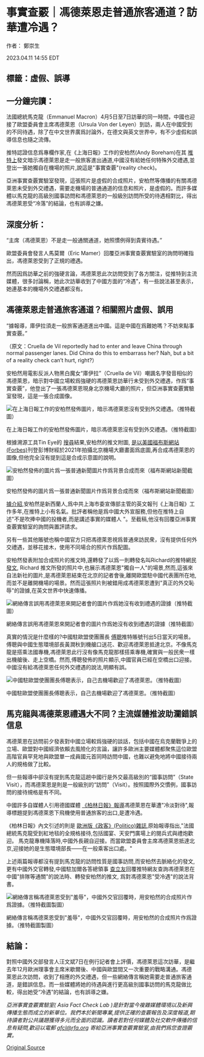 # 事實查覈｜馮德萊恩走普通旅客通道？訪華遭冷遇？

作者： 鄭崇生

2023.04.11 14:55 EDT

## 標籤：虛假、誤導

## 一分鐘完讀：

法國總統馬克龍（Emmanuel Macron）4月5日至7日訪華的同一時間，中國也迎接了歐盟委員會主席馮德萊恩（Ursula Von der Leyen）到訪，兩人在中國受到的不同待遇，除了在中文世界廣爲討論外，在德文與英文世界中，有不少虛假和誤導信息也隨之流傳。

推特認證信息爲專欄作家,在《上海日報》工作的安柏然(Andy Boreham)在其 [推特上](https://twitter.com/AndyBxxx/status/1644873515244617728?s=20)發文暗示馮德萊恩是走一般旅客進出通道,中國沒有給她任何特殊外交禮遇,並登出一張她獨自在機場的照片,說這是"事實查覈"(reality check)。

亞洲事實查覈實驗室發現，這張照片是虛假的合成照片，安柏然等傳播的有關馮德萊恩未受到外交禮遇，需要走機場的普通通道的信息和照片，是虛假的。而許多媒體以馬克龍的高級別國事訪問和馮德萊恩的一般級別訪問所受的待遇相對比，得出馮德萊恩受“冷落”的結論，也有誤導之嫌。

## 深度分析：

“主席（馮德萊恩）不是走一般通關通道，她照慣例得到貴賓待遇。”

歐盟委員會發言人馬莫爾（Eric Mamer）回覆亞洲事實查覈實驗室的詢問明確指出，馮德萊恩受到了正規的禮遇。

然而因爲訪華之前的強硬言論，馮德萊恩此次訪問受到了各方關注，從推特到主流媒體，很多討論稱，她此次訪華收到了中國方面的“冷遇”，有一些說法甚至表示，她連基本的機場外交禮遇都沒有。

## 馮德萊恩走普通旅客通道？相關照片虛假、誤用

“據報導，庫伊拉須走一般旅客通道進出中國。這是中國在爲難她嗎？不妨來點事實查覈。”

（原文：Cruella de Vil reportedly had to enter and leave China through normal passenger lanes. Did China do this to embarrass her? Nah, but a bit of a reality check can’t hurt, right?）

安柏然用電影反派人物黑白魔女“庫伊拉”（Cruella de Vil）嘲諷名字發音相似的馮德萊恩，暗示對中國立場較爲強硬的馮德萊恩訪華行未受到外交禮遇，作爲“事實查覈”，他登出了一張馮德萊恩現身北京機場大廳的照片，但亞洲事實查覈實驗室發現，這是一張合成圖像。

![在上海日報工作的安柏然發佈圖片，暗示馮德萊恩沒有受到外交禮遇。（推特截圖）](images/DD5INQJNUZ7MCDYRMFXB7RKTGU.png)

在上海日報工作的安柏然發佈圖片，暗示馮德萊恩沒有受到外交禮遇。（推特截圖）

根據溯源工具Tin Eye的 [搜尋](https://tineye.com/search/45c578a8fa16b8bd057da64d3293e204e7f8bbbd?sort=score&order=desc&page=1)結果,安柏然的推文附圖, [是以美國福布斯網站(Forbes)](https://www.forbes.com/sites/russellflannery/2022/04/30/beijing-capital-airport-losses-since-start-of-pandemic-hit-735-million/?sh=4dfe2c7d4435)刊登彭博財經於2021年拍攝北京機場大廳畫面爲底圖,再合成馮德萊恩的圖像,但他完全沒有提到這是合成示意圖的說明。

![安柏然發佈的圖片爲一張普通新聞圖片作爲背景合成而來（福布斯網站新聞截圖）](images/NBOUE3YKJIM4MOJJSMTURSHEYI.png)

安柏然發佈的圖片爲一張普通新聞圖片作爲背景合成而來（福布斯網站新聞截圖）

[據介紹](https://www.newsroom.co.nz/the-kiwi-journalist-defending-the-ccp),安柏然是新西蘭人,爲中共上海市委宣傳部主管的英文報刊《上海日報》工作多年,在推特上小有名氣。批評者稱他是爲中國大外宣服務,但他在推特上自述"不是吹捧中國的投機者,而是講述事實的媒體人 "。至截稿,他沒有回覆亞洲事實查覈實驗室的詢問與置評請求。

另有一些其他賬號也稱中國官方只把馮德萊恩視爲普通來訪民衆，沒有提供任何外交禮遇，並移花接木，使用不同場合的照片作爲配圖。

安柏然發表附加合成照片的推文時,還轉發了以爲一則轉發名叫Richard的推特網民 [發文](https://twitter.com/ricwe123/status/1644749375271305225?s=20), Richard 推文所發的照片中,也展示馮德萊恩"獨自一人"的場景,然而,這張來自法新社的圖片,是馮德萊恩結束在北京的記者會後,離開歐盟駐中國代表團所在地,而並不是離開機場的場景。然而這張照片則被錯用成馮德萊恩遭到"真正的外交恥辱"的證據,在英文世界中快速傳播。

![網絡傳言誤用馮德萊恩來開記者會的圖片作爲她沒有收到禮遇的證據（推特截圖）](images/TKOMAYV7LLQKNIUI25UNO3RMGU.png)

網絡傳言誤用馮德萊恩來開記者會的圖片作爲她沒有收到禮遇的證據（推特截圖）

真實的情況是什麼樣的?中國駐歐盟使團團長 [傅聰](https://twitter.com/FuCong17/status/1643663984103391248)推特賬號刊出5日當天的場景。 傅聰與中國生態環境部長黃潤秋到機艙口送花、歡迎馮德萊恩抵達北京。不像馬克龍是搭乘法國專機,馮德萊恩此行沒有像馬克龍那樣搭乘專機,確實與一般民衆一樣出機艙後、走上空橋。然而,傅聰發佈的照片顯示,中國官員已經在空橋出口迎接。中國沒有給馮德萊恩任何外交禮遇的說法,明顯有誤。

![中國駐歐盟使團團長傅聰表示，自己去機場歡迎了馮德萊恩。（推特截圖）](images/ZWCET6PXTTY2OUJPGDQVCXDNH4.png)

中國駐歐盟使團團長傅聰表示，自己去機場歡迎了馮德萊恩。（推特截圖）

## 馬克龍與馮德萊恩禮遇大不同？主流媒體推波助瀾錯誤信息

馮德萊恩在訪問前夕發表對中國立場較爲強硬的談話，包括中國在烏克蘭戰爭上的立場、歐盟對中國經濟依賴去風險化的言論，讓許多歐洲主要媒體都聚焦這位歐盟高階官員罕見地與歐盟單一成員國元首同時訪問中國，也難以避免地將中國接待兩人的規格做了比較。

但一些報導中卻沒有提到馬克龍這趟中國行是外交最高級別的“國事訪問”（State Visit），而馮德萊恩是則是一般級別的“訪問”（Visit）。按照國際外交慣例，國事訪問的接待規格是有不同。

中國許多自媒體人引用德國媒體 [《柏林日報》報導](https://www.berliner-zeitung.de/wirtschaft-verantwortung/ursula-von-der-leyen-muss-in-china-durch-ausgang-fuer-normale-passagiere-li.336085)馮德萊恩在華遭"冷淡對待",報導標題提到馮德萊恩下飛機使用普通旅客的出口,是遭冷遇。

《柏林日報》內文引述的則是 [歐洲版《政客》(Politico)雜誌](https://www.politico.eu/article/china-divide-rule-eu-france-unity-ursula-von-der-leyen-emmanuel-macron-xi-jinping/),原始報導指出,"法國總統馬克龍受到紅地毯的全規格接待,包括國宴、天安門廣場上的閱兵式與禮炮歡迎。 馬克龍專機降落時,中國外長親自迎接。而當歐盟委員會主席馮德萊恩抵達北京,迎接她的是生態環境部長——在一般乘客出口處。"

上述兩篇報導都沒有提到馬克龍的訪問性質是國事訪問,而安柏然去脈絡化的發文,更有中國外交官轉發,中國駐加爾各答總領事 [查立友](https://twitter.com/ZhaLiyou/status/1645094969722413058?s=20)回覆推特網友查詢馮德萊恩在中國"排隊等通關"的說法時、轉發安柏然的推文, 爲對馮德萊恩"受冷遇"的說法背書。

![網絡傳言稱馮德萊恩受到"羞辱"，中國外交官回覆時，用安柏然的合成照片作爲證據。（推特截圖製圖）](images/EAN73TOX7XLF5Q7EUIQMME5DFQ.png)

網絡傳言稱馮德萊恩受到"羞辱"，中國外交官回覆時，用安柏然的合成照片作爲證據。（推特截圖製圖）

## 結論：

對照中國外交部發言人汪文斌7日在例行記者會上評價，馮德萊恩這次訪華，是繼去年12月歐洲理事會主席米歇爾後、中國與歐盟間又一次重要的戰略溝通。馮德萊恩此次訪問，收到了相應的外交禮遇，但一些網絡傳言稱她需要走普通旅客通道，是錯誤信息。而一些媒體將她的待遇與進行更高級別國事訪問的馬克龍做比較，得出她受“冷遇”的結論，也有誤導之嫌。

*亞洲事實查覈實驗室(* *Asia Fact Check Lab* *)是針對當今複雜媒體環境以及新興傳播生態而成立的新單位。我們本於新聞專業,提供正確的查覈報告及深度報道,期待讀者對公共議題獲得多元而全面的認識。讀者若對任何媒體及社交軟件傳播的信息有疑問,歡迎以電郵* *afcl@rfa.org* *寄給亞洲事實查覈實驗室,由我們爲您查證覈實。*



[Original Source](https://www.rfa.org/mandarin/shishi-hecha/hc-04112023143402.html)